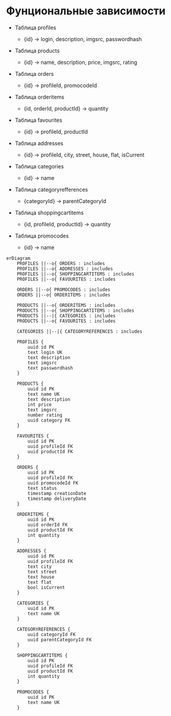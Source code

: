 # Фунциональные зависимости
- Таблица profiles
   - {id} -> login, description, imgsrc, passwordhash

- Таблица products
    - {id} -> name, description, price, imgsrc, rating

- Таблица orders
    - {id} ->  profileId, promocodeId

- Таблица orderitems
    - {id, orderId, productId} -> quantity

- Таблица favourites
    - {id} -> profileId, productId 

- Таблица addresses
    - {id} -> profileId, city, street, house, flat, isCurrent

- Таблица categories
    - {id} -> name

- Таблица categoryrefferences
    - {categoryId} -> parentCategoryId

- Таблица shoppingcartitems
    - {id, profileId, productId} ->  quantity

- Таблица promocodes
    - {id} -> name

```mermaid
erDiagram
    PROFILES ||--o{ ORDERS : includes
    PROFILES ||--o{ ADDRESSES : includes
    PROFILES ||--o{ SHOPPINGCARTITEMS : includes
    PROFILES ||--o{ FAVOURITES : includes
    
    ORDERS ||--o{ PROMOCODES : includes
    ORDERS ||--o{ ORDERITEMS : includes

    PRODUCTS ||--o{ ORDERITEMS : includes
    PRODUCTS ||--o{ SHOPPINGCARTITEMS : includes
    PRODUCTS ||--|{ CATEGORIES : includes
    PRODUCTS ||--o{ FAVOURITES : includes

    CATEGORIES ||--|{ CATEGORYREFERENCES : includes

    PROFILES {
        uuid id PK
        text login UK
        text description
        text imgsrc
        text passwordhash
    }
    
    PRODUCTS {
        uuid id PK
        text name UK
        text description
        int price
        text imgsrc
        number rating
        uuid category FK
    }

    FAVOURITES {
        uuid id PK
        uuid profileId FK
        uuid productId FK
    }

    ORDERS {
        uuid id PK
        uuid profileId FK
        uuid promocodeId FK
        text status
        timestamp creationDate
        timestamp deliveryDate
    }

    ORDERITEMS {
        uuid id PK
        uuid orderId FK
        uuid productId FK
        int quantity
    }

    ADDRESSES {
        uuid id PK
        uuid profileId FK
        text city
        text street
        text house
        text flat
        bool isCurrent
    }

    CATEGORIES {
        uuid id PK
        text name UK
    }

    CATEGORYREFERENCES {
        uuid categoryId FK
        uuid parentCategoryId FK
    }

    SHOPPINGCARTITEMS {
        uuid id PK
        uuid profileId FK
        uuid productId FK
        int quantity
    }

    PROMOCODES {
        uuid id PK
        text name UK
    }

```

